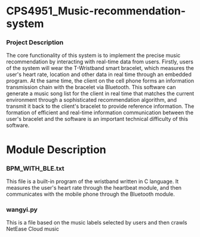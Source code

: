 # CPS4951_Music-recommendation-system
### Project Description
The core functionality of this system is to implement the precise music
recommendation by interacting with real-time data from users. Firstly, users of
the system will wear the T-Wristband smart bracelet, which measures the user's
heart rate, location and other data in real time through an embedded program. At
the same time, the client on the cell phone forms an information transmission
chain with the bracelet via Bluetooth. This software can generate a music song
list for the client in real time that matches the current environment through a
sophisticated recommendation algorithm, and transmit it back to the client's
bracelet to provide reference information. The formation of efficient and real-time
information communication between the user's bracelet and the software is an
important technical difficulty of this software.

# Module Description

### BPM_WITH_BLE.txt
This file is a built-in program of the wristband written in C language. It measures the user's heart rate through the heartbeat module, and then communicates with the mobile phone through the Bluetooth module.

### wangyi.py
This is a file based on the music labels selected by users and then crawls NetEase Cloud music
###
